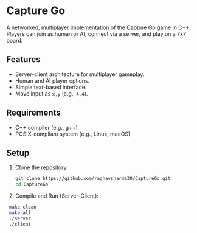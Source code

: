 # Capture Go

A networked, multiplayer implementation of the Capture Go game in C++. Players can join as human or AI, connect via a server, and play on a 7x7 board.

## Features
- Server-client architecture for multiplayer gameplay.
- Human and AI player options.
- Simple text-based interface.
- Move input as `x,y` (e.g., `4,4`).

## Requirements
- C++ compiler (e.g., g++)
- POSIX-compliant system (e.g., Linux, macOS)

## Setup
1. Clone the repository:
   ```bash
   git clone https://github.com/raghavsharma30/CaptureGo.git
   cd CaptureGo
2. Compile and Run (Server-Client): 
  ```bash
   make clean 
   make all
   ./server
   ./client

